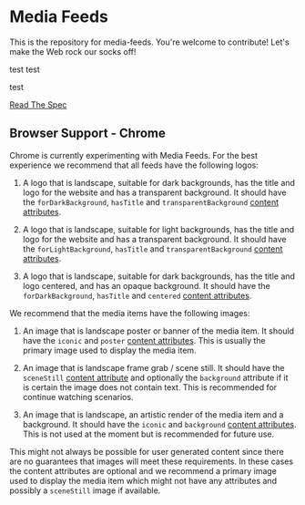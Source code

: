 
# Media Feeds

This is the repository for media-feeds. You're welcome to contribute! Let's make the Web rock our socks
off!

test test

test

[Read The Spec](https://wicg.github.io/media-feeds/)

## Browser Support - Chrome

Chrome is currently experimenting with Media Feeds. For the best experience we recommend that all feeds
have the following logos:

1. A logo that is landscape, suitable for dark backgrounds, has the title and logo for the website and
has a transparent background. It should have the `forDarkBackground`, `hasTitle` and `transparentBackground`
[content attributes](https://wicg.github.io/media-feeds/#dfn-media-logo).

2. A logo that is landscape, suitable for light backgrounds, has the title and logo for the website and
has a transparent background. It should have the `forLightBackground`, `hasTitle` and `transparentBackground`
[content attributes](https://wicg.github.io/media-feeds/#dfn-media-logo).

3. A logo that is landscape, suitable for dark backgrounds, has the title and logo centered, and has
an opaque background. It should have the `forDarkBackground`, `hasTitle` and `centered`
[content attributes](https://wicg.github.io/media-feeds/#dfn-media-logo).

We recommend that the media items have the following images:

1. An image that is landscape poster or banner of the media item. It should have the `iconic` and
`poster` [content attributes](https://wicg.github.io/media-feeds/#dfn-media-content-image). This is
usually the primary image used to display the media item.

2. An image that is landscape frame grab / scene still. It should have the `sceneStill`
[content attribute](https://wicg.github.io/media-feeds/#dfn-media-content-image) and optionally the
`background` attribute if it is certain the image does not contain text. This is recommended for
continue watching scenarios.

3. An image that is landscape, an artistic render of the media item and a background. It should have the
`iconic` and `background` [content attributes](https://wicg.github.io/media-feeds/#dfn-media-content-image).
This is not used at the moment but is recommended for future use.

This might not always be possible for user generated content since there are no guarantees that images
will meet these requirements. In these cases the content attributes are optional and we recommend a
primary image used to display the media item which might not have any attributes and possibly a
`sceneStill` image if available.
